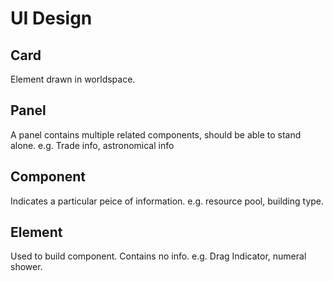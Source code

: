 # UI Design

## Card
Element drawn in worldspace.

## Panel
A panel contains multiple related components, should be able to stand alone.
e.g. Trade info, astronomical info

## Component
Indicates a particular peice of information. e.g. resource pool, building type.

## Element
Used to build component. Contains no info. e.g. Drag Indicator, numeral shower. 